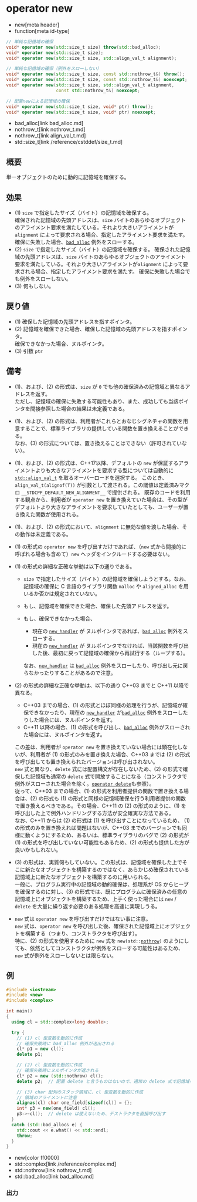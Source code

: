 # operator new
* new[meta header]
* function[meta id-type]

```cpp
// 単純な記憶域の確保
void* operator new(std::size_t size) throw(std::bad_alloc);             // (1) C++03 まで
void* operator new(std::size_t size);                                   // (1) C++11 から
void* operator new(std::size_t size, std::align_val_t alignment);       // (1) C++17 から

// 単純な記憶域の確保（例外をスローしない）
void* operator new(std::size_t size, const std::nothrow_t&) throw();    // (2) C++03 まで
void* operator new(std::size_t size, const std::nothrow_t&) noexcept;   // (2) C++11 から
void* operator new(std::size_t size, std::align_val_t alignment,
                   const std::nothrow_t&) noexcept;                     // (2) C++17 から

// 配置newによる記憶域の確保
void* operator new(std::size_t size, void* ptr) throw();                // (3) C++03 まで
void* operator new(std::size_t size, void* ptr) noexcept;               // (3) C++11 から
```
* bad_alloc[link bad_alloc.md]
* nothrow_t[link nothrow_t.md]
* nothrow_t[link align_val_t.md]
* std::size_t[link /reference/cstddef/size_t.md]


## 概要
単一オブジェクトのために動的に記憶域を確保する。


## 効果
- (1) `size` で指定したサイズ（バイト）の記憶域を確保する。  
    確保された記憶域の先頭アドレスは、`size` バイトのあらゆるオブジェクトのアライメント要求を満たしている。それより大きいアライメントが`alignment` によって要求される場合、指定したアライメント要求を満たす。
    確保に失敗した場合、[`bad_alloc`](bad_alloc.md) 例外をスローする。
- (2) `size` で指定したサイズ（バイト）の記憶域を確保する。
    確保された記憶域の先頭アドレスは、`size` バイトのあらゆるオブジェクトのアライメント要求を満たしている。それより大きいアライメントが`alignment` によって要求される場合、指定したアライメント要求を満たす。
    確保に失敗した場合でも例外をスローしない。
- (3) 何もしない。


## 戻り値
- (1) 確保した記憶域の先頭アドレスを指すポインタ。
- (2) 記憶域を確保できた場合、確保した記憶域の先頭アドレスを指すポインタ。  
    確保できなかった場合、ヌルポインタ。
- (3) 引数 `ptr`


## 備考
- (1)、および、(2) の形式は、`size` が `0` でも他の確保済みの記憶域と異なるアドレスを返す。  
    ただし、記憶域の確保に失敗する可能性もあり、また、成功しても当該ポインタを間接参照した場合の結果は未定義である。

- (1)、および、(2) の形式は、利用者がこれらとおなじシグネチャの関数を用意することで、標準ライブラリの提供している関数を置き換えることができる。  
    なお、(3) の形式については、置き換えることはできない（許可されていない）。

- (1)、および、(2) の形式は、C++17以降、デフォルトの `new` が保証するアライメントよりも大きなアライメントを要求する型については自動的に [`std::align_val_t`](align_val_t.md) を取るオーバーロードを選択する。
    このとき、`align_val_t(alignof(T))` が引数として渡される。この閾値は定義済みマクロ `__STDCPP_DEFAULT_NEW_ALIGNMENT__` で提供される。
    既存のコードを利用する観点から、利用者が `operator new` を置き換えていた場合は、その型がデフォルトより大きなアライメントを要求していたとしても、ユーザーが置き換えた関数が使用される。

- (1)、および、(2) の形式において、`alignment` に無効な値を渡した場合、その動作は未定義である。

- (1) の形式の `operator new` を呼び出すだけであれば、（`new` 式から間接的に呼ばれる場合も含めて）`new` ヘッダをインクルードする必要はない。

- (1) の形式の詳細な正確な挙動は以下の通りである。
    - `size` で指定したサイズ（バイト）の記憶域を確保しようとする。なお、記憶域の確保に C 言語のライブラリ関数 `malloc` や `aligned_alloc` を用いるか否かは規定されていない。
    - もし、記憶域を確保できた場合、確保した先頭アドレスを返す。
    - もし、確保できなかった場合、
        - 現在の [`new_handler`](new_handler.md) が ヌルポインタであれば、[`bad_alloc`](bad_alloc.md) 例外をスローする。
        - 現在の [`new_handler`](new_handler.md) が ヌルポインタでなければ、当該関数を呼び出した後、最初に戻って記憶域の確保から再試行する（ループする）。

        なお、[`new_handler`](new_handler.md) は [`bad_alloc`](bad_alloc.md) 例外をスローしたり、呼び出し元に戻らなかったりすることがあるので注意。

- (2) の形式の詳細な正確な挙動は、以下の通り C++03 までと C++11 以降で異なる。
    - C++03 までの場合、(1) の形式とほぼ同様の処理を行うが、記憶域が確保できなかったり、現在の [`new_handler`](new_handler.md) が[`bad_alloc`](bad_alloc.md) 例外をスローしたりした場合には、ヌルポインタを返す。
    - C++11 以降の場合、(1) の形式を呼び出し、[`bad_alloc`](bad_alloc.md) 例外がスローされた場合には、ヌルポインタを返す。

    この差は、利用者が `operator new` を置き換えていない場合には顕在化しないが、利用者が (1) の形式のみを置き換えた場合、C++03 までは (2) の形式を呼び出しても置き換えられたバージョンは呼び出されない。  
    `new` 式と異なり、`delete` 式には配置構文が存在しないため、(2) の形式で確保した記憶域も通常の `delete` 式で開放することになる（コンストラクタで例外がスローされた場合を除く。[`operator delete`](op_delete.md)も参照）。  
    従って、C++03 までの場合、(1) の形式を利用者提供の関数で置き換える場合は、(2) の形式も (1) の形式と同様の記憶域確保を行う利用者提供の関数で置き換えるべきである。その場合、C++11 の (2) の形式のように、(1) を呼び出した上で例外ハンドリングする方法が安全確実な方法である。  
    なお、C++11 からは (2) の形式は (1) を呼び出すことになっているため、 (1) の形式のみを置き換えれば問題はないが、C++03 までのバージョンでも同様に動くようにするため、あるいは、標準ライブラリのバグで (2) の形式が (1) の形式を呼び出していない可能性もあるため、(2) の形式も提供した方が良いかもしれない。

- (3) の形式は、実質何もしていない。この形式は、記憶域を確保した上でそこに新たなオブジェクトを構築するのではなく、あらかじめ確保されている記憶域上に新たなオブジェクトを構築するのに用いられる。  
    一般に、プログラム実行中の記憶域の動的確保は、処理系が OS からヒープを確保するのに対し、(3) の形式では、既にプログラムに確保済みの任意の記憶域上にオブジェクトを構築するため、上手く使った場合には `new` / `delete` を大量に繰り返す必要のある処理を高速に実現しうる。

- `new` 式は `operator new` を呼び出すだけではない事に注意。  
    `new` 式は、`operator new` を呼び出した後、確保された記憶域上にオブジェクトを構築する（つまり、コンストラクタを呼び出す）。  
    特に、(2) の形式を使用するために `new` 式を `new(std::`[`nothrow`](nothrow_t.md)`)` のようにしても、依然としてコンストラクタが例外をスローする可能性はあるため、`new` 式が例外をスローしないとは限らない。


## 例
```cpp example
#include <iostream>
#include <new>
#include <complex>

int main()
{
  using cl = std::complex<long double>;

  try {
    // (1) cl 型変数を動的に作成
    // 確保失敗時に bad_alloc 例外が送出される
    cl* p1 = new cl();
    delete p1;

    // (2) cl 型変数を動的に作成
    // 確保失敗時にヌルポインタが返される
    cl* p2 = new (std::nothrow) cl();
    delete p2;  // 配置 delete と言うものはないので、通常の delete 式で記憶域を解放する

    // (3) char 配列のスタック領域に、cl 型変数を動的に作成
    // 領域のアライメントに注意
    alignas(cl) char one_field[sizeof(cl)] = {};
    int* p3 = new(one_field) cl();
    p3->~cl();  // delete は使えないため、デストラクタを直接呼び出す
  }
  catch (std::bad_alloc& e) {
    std::cout << e.what() << std::endl;
    throw;
  }
}
```
* new[color ff0000]
* std::complex[link /reference/complex.md]
* std::nothrow[link nothrow_t.md]
* std::bad_alloc[link bad_alloc.md]

### 出力
```
```

